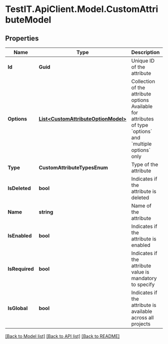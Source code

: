 # TestIT.ApiClient.Model.CustomAttributeModel

## Properties

Name | Type | Description | Notes
------------ | ------------- | ------------- | -------------
**Id** | **Guid** | Unique ID of the attribute | 
**Options** | [**List&lt;CustomAttributeOptionModel&gt;**](CustomAttributeOptionModel.md) | Collection of the attribute options     Available for attributes of type &#x60;options&#x60; and &#x60;multiple options&#x60; only | 
**Type** | **CustomAttributeTypesEnum** | Type of the attribute | 
**IsDeleted** | **bool** | Indicates if the attribute is deleted | 
**Name** | **string** | Name of the attribute | 
**IsEnabled** | **bool** | Indicates if the attribute is enabled | 
**IsRequired** | **bool** | Indicates if the attribute value is mandatory to specify | 
**IsGlobal** | **bool** | Indicates if the attribute is available across all projects | 

[[Back to Model list]](../README.md#documentation-for-models) [[Back to API list]](../README.md#documentation-for-api-endpoints) [[Back to README]](../README.md)

